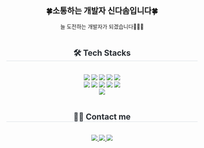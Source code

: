 
<!--
**dasom0203/dasom0203** is a ✨ _special_ ✨ repository because its `README.md` (this file) appears on your GitHub profile.

Here are some ideas to get you started:

- 🔭 I’m currently working on ...
- 🌱 I’m currently learning ...
- 👯 I’m looking to collaborate on ...
- 🤔 I’m looking for help with ...
- 💬 Ask me about ...
- 📫 How to reach me: ...
- 😄 Pronouns: ...
- ⚡ Fun fact: ...
-->

<div align= "center"> 
    <h2> 🍀소통하는 개발자 신다솜입니다🍀 </h2>
    <div>  늘 도전하는 개발자가 되겠습니다💪🏻😇  </div> 
    <br>
</div>
    <div align= "center">
        <h2 style="border-bottom: 1px solid #d8dee4; color: #282d33;"> 🛠️ Tech Stacks </h2> <br> 
        <div style="margin: 0 auto; text-align: center;" align= "center"> <img src="https://img.shields.io/badge/Java-007396?style=for-the-badge&logo=Java&logoColor=white">
              <img src="https://img.shields.io/badge/Javascript-F7DF1E?style=for-the-badge&logo=Javascript&logoColor=white">
              <img src="https://img.shields.io/badge/jQuery-0769AD?style=for-the-badge&logo=jQuery&logoColor=white">
              <img src="https://img.shields.io/badge/Oracle-F80000?style=for-the-badge&logo=Oracle&logoColor=white">
              <img src="https://img.shields.io/badge/MySQL-4479A1?style=for-the-badge&logo=MySQL&logoColor=white">
              <br/><img src="https://img.shields.io/badge/Python-3776AB?style=for-the-badge&logo=Python&logoColor=white">
              <img src="https://img.shields.io/badge/Slack-4A154B?style=for-the-badge&logo=Slack&logoColor=white">
              <img src="https://img.shields.io/badge/Spring-6DB33F?style=for-the-badge&logo=Spring&logoColor=white">
              <img src="https://img.shields.io/badge/HTML5-E34F26?style=for-the-badge&logo=HTML5&logoColor=white">
              <img src="https://img.shields.io/badge/CSS3-1572B6?style=for-the-badge&logo=CSS3&logoColor=white">
              <br/><img src="https://img.shields.io/badge/Notion-000000?style=for-the-badge&logo=Notion&logoColor=white">
          </div>
    </div>
    <br>
    <div align= "center">
    <h2 style="border-bottom: 1px solid #d8dee4; color: #282d33;"> 🧑‍💻 Contact me </h2> <br> 
    <div align= "center"> <a href=https://www.notion.so/111efb8ceb3580e98c09fa77c29e425a?pvs=4> <img src="https://img.shields.io/badge/Notion-000000?style=for-the-badge&logo=Notion&logoColor=white&link=https://www.notion.so/111efb8ceb3580e98c09fa77c29e425a?pvs=4"> </a>
         <a href=https://cottoncandysom.tistory.com/> <img src="https://img.shields.io/badge/Tistory-000000?style=for-the-badge&logo=Tistory&logoColor=white&link=https://cottoncandysom.tistory.com/"> </a>
         <a href=mailto:https://mail.google.com/mail/u/0/#inbox> <img src="https://img.shields.io/badge/Gmail-EA4335?style=for-the-badge&logo=Gmail&logoColor=white&link=mailto:https://mail.google.com/mail/u/0/#inbox"> </a>
          </div>  <br> 
    <div align= "center">  </div> 
    </div>
    
